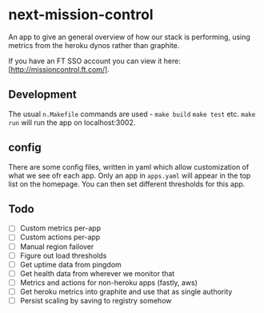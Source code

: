 # next-mission-control

An app to give an general overview of how our stack is performing, using metrics from the heroku dynos rather than graphite.

If you have an FT SSO account you can view it here: [http://missioncontrol.ft.com/].

## Development

The usual `n.Makefile` commands are used - `make build` `make test` etc.  `make run` will run the app on localhost:3002.

## config

There are some config files, written in yaml which allow customization of what we see ofr each app.  Only an app in `apps.yaml` will appear in the top list on the homepage.  You can then set different thresholds for this app.

## Todo

- [ ] Custom metrics per-app
- [ ] Custom actions per-app
- [ ] Manual region failover
- [ ] Figure out load thresholds
- [ ] Get uptime data from pingdom
- [ ] Get health data from wherever we monitor that
- [ ] Metrics and actions for non-heroku apps (fastly, aws)
- [ ] Get heroku metrics into graphite and use that as single authority
- [ ] Persist scaling by saving to registry somehow
